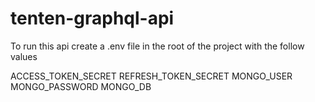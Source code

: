 # tenten-graphql-api

To run this api create a .env file in the root of the project with the follow values

ACCESS_TOKEN_SECRET
REFRESH_TOKEN_SECRET
MONGO_USER 
MONGO_PASSWORD
MONGO_DB